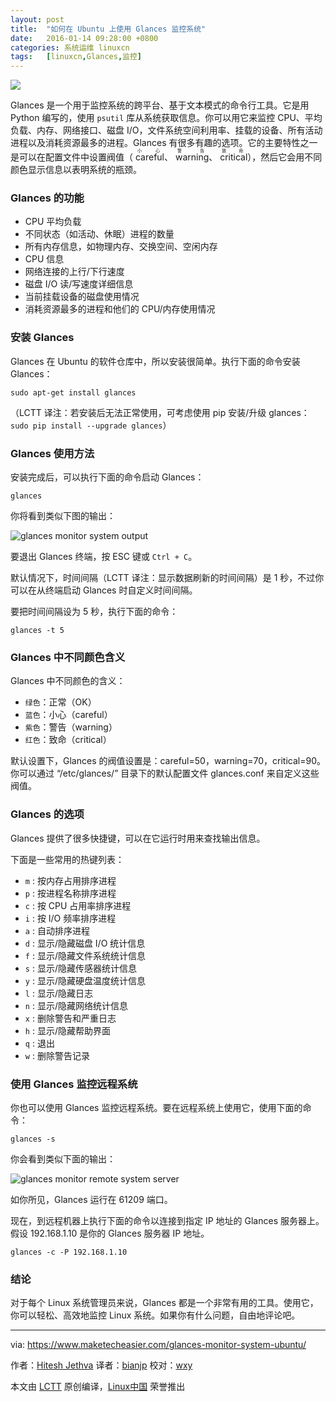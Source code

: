 ```yaml
---
layout: post
title:	"如何在 Ubuntu 上使用 Glances 监控系统"
date:	2016-01-14 09:28:00 +0800 
categories:	系统运维 linuxcn 
tags:	[linuxcn,Glances,监控]
---
```



![](/Asserts/Images//attachment/album/201601/13/143119fbd39x61t3l60x56.jpg)


Glances 是一个用于监控系统的跨平台、基于文本模式的命令行工具。它是用 Python 编写的，使用 `psutil` 库从系统获取信息。你可以用它来监控 CPU、平均负载、内存、网络接口、磁盘 I/O，文件系统空间利用率、挂载的设备、所有活动进程以及消耗资源最多的进程。Glances 有很多有趣的选项。它的主要特性之一是可以在配置文件中设置阀值（<ruby> careful <rp>  （ </rp> <rt>  小心 </rt> <rp>  ） </rp></ruby>、<ruby> warning <rp>  （ </rp> <rt>  警告 </rt> <rp>  ） </rp></ruby>、<ruby> critical <rp>  （ </rp> <rt>  致命 </rt> <rp>  ） </rp></ruby>），然后它会用不同颜色显示信息以表明系统的瓶颈。


### Glances 的功能


* CPU 平均负载
* 不同状态（如活动、休眠）进程的数量
* 所有内存信息，如物理内存、交换空间、空闲内存
* CPU 信息
* 网络连接的上行/下行速度
* 磁盘 I/O 读/写速度详细信息
* 当前挂载设备的磁盘使用情况
* 消耗资源最多的进程和他们的 CPU/内存使用情况


### 安装 Glances


Glances 在 Ubuntu 的软件仓库中，所以安装很简单。执行下面的命令安装 Glances：



```
sudo apt-get install glances

```

（LCTT 译注：若安装后无法正常使用，可考虑使用 pip 安装/升级 glances：`sudo pip install --upgrade glances`）


### Glances 使用方法


安装完成后，可以执行下面的命令启动 Glances：



```
glances

```

你将看到类似下图的输出：


![glances monitor system output](/Asserts/Images//attachment/album/201601/13/143120fip3cjcp3vzbjkpc.png)


要退出 Glances 终端，按 ESC 键或 `Ctrl + C`。


默认情况下，时间间隔（LCTT 译注：显示数据刷新的时间间隔）是 1 秒，不过你可以在从终端启动 Glances 时自定义时间间隔。


要把时间间隔设为 5 秒，执行下面的命令：



```
glances -t 5

```

### Glances 中不同颜色含义


Glances 中不同颜色的含义：


* `绿色`：正常（OK）
* `蓝色`：小心（careful）
* `紫色`：警告（warning）
* `红色`：致命（critical）


默认设置下，Glances 的阀值设置是：careful=50，warning=70，critical=90。你可以通过 “/etc/glances/” 目录下的默认配置文件 glances.conf 来自定义这些阀值。


### Glances 的选项


Glances 提供了很多快捷键，可以在它运行时用来查找输出信息。


下面是一些常用的热键列表：


* `m` : 按内存占用排序进程
* `p` : 按进程名称排序进程
* `c` : 按 CPU 占用率排序进程
* `i` : 按 I/O 频率排序进程
* `a` : 自动排序进程
* `d` : 显示/隐藏磁盘 I/O 统计信息
* `f` : 显示/隐藏文件系统统计信息
* `s` : 显示/隐藏传感器统计信息
* `y` : 显示/隐藏硬盘温度统计信息
* `l` : 显示/隐藏日志
* `n` : 显示/隐藏网络统计信息
* `x` : 删除警告和严重日志
* `h` : 显示/隐藏帮助界面
* `q` : 退出
* `w` : 删除警告记录


### 使用 Glances 监控远程系统


你也可以使用 Glances 监控远程系统。要在远程系统上使用它，使用下面的命令：



```
glances -s

```

你会看到类似下面的输出：


![glances monitor remote system server](/Asserts/Images//attachment/album/201601/13/143120b2sqlw5l88l8wfgg.png)


如你所见，Glances 运行在 61209 端口。


现在，到远程机器上执行下面的命令以连接到指定 IP 地址的 Glances 服务器上。假设 192.168.1.10 是你的 Glances 服务器 IP 地址。



```
glances -c -P 192.168.1.10

```

### 结论


对于每个 Linux 系统管理员来说，Glances 都是一个非常有用的工具。使用它，你可以轻松、高效地监控 Linux 系统。如果你有什么问题，自由地评论吧。




---


via: <https://www.maketecheasier.com/glances-monitor-system-ubuntu/>


作者：[Hitesh Jethva](https://www.maketecheasier.com/author/hiteshjethva/) 译者：[bianjp](https://github.com/bianjp) 校对：[wxy](https://github.com/wxy)


本文由 [LCTT](https://github.com/LCTT/TranslateProject) 原创编译，[Linux中国](https://linux.cn/) 荣誉推出

